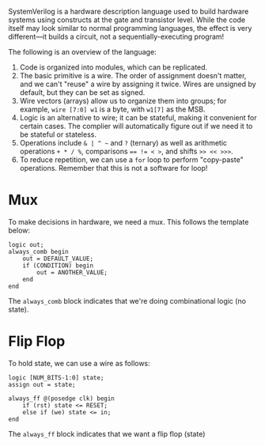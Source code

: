 SystemVerilog is a hardware description language used to build hardware systems using constructs at the gate and transistor level. While the code itself may look similar to normal programming languages, the effect is very different—it builds a circuit, not a sequentially-executing program!

The following is an overview of the language:
1. Code is organized into modules, which can be replicated.
2. The basic primitive is a wire. The order of assignment doesn't matter, and we can't "reuse" a wire by assigning it twice. Wires are unsigned by default, but they can be set as signed.
4. Wire vectors (arrays) allow us to organize them into groups; for example, `wire [7:0] w1` is a byte, with `w1[7]` as the MSB.
5. Logic is an alternative to wire; it can be stateful, making it convenient for certain cases. The complier will automatically figure out if we need it to be stateful or stateless.
6. Operations include `& | ^ ~` and `?` (ternary) as well as arithmetic operations `+ * / %`, comparisons `== != < >`, and shifts `>> << >>>`.
7. To reduce repetition, we can use a `for` loop to perform "copy-paste" operations. Remember that this is not a software for loop!

# Mux
To make decisions in hardware, we need a mux. This follows the template below:
```
logic out;
always_comb begin
	out = DEFAULT_VALUE;
	if (CONDITION) begin
		out = ANOTHER_VALUE;
	end
end
```

The `always_comb` block indicates that we're doing combinational logic (no state).

# Flip Flop
To hold state, we can use a wire as follows:
```
logic [NUM_BITS-1:0] state;
assign out = state;

always_ff @(posedge clk) begin
	if (rst) state <= RESET;
	else if (we) state <= in;
end
```

The `always_ff` block indicates that we want a flip flop (state)